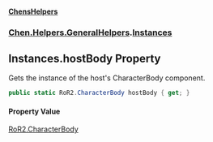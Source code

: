 
#### [ChensHelpers](./index 'index')

### [Chen.Helpers.GeneralHelpers](./Chen-Helpers-GeneralHelpers 'Chen.Helpers.GeneralHelpers').[Instances](./Chen-Helpers-GeneralHelpers-Instances 'Chen.Helpers.GeneralHelpers.Instances')

## Instances.hostBody Property
Gets the instance of the host's CharacterBody component.  
```csharp
public static RoR2.CharacterBody hostBody { get; }
```

#### Property Value
[RoR2.CharacterBody](https://docs.microsoft.com/en-us/dotnet/api/RoR2.CharacterBody 'RoR2.CharacterBody')  
